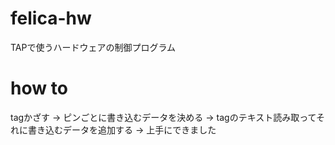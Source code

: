 # felica-hw
TAPで使うハードウェアの制御プログラム

# how to
tagかざす -> ピンごとに書き込むデータを決める -> tagのテキスト読み取ってそれに書き込むデータを追加する -> 上手にできました
